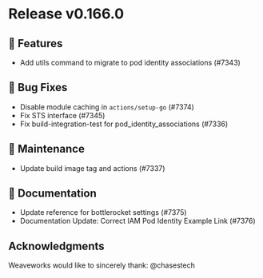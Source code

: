 # Release v0.166.0

## 🚀 Features

- Add utils command to migrate to pod identity associations (#7343)

## 🐛 Bug Fixes

- Disable module caching in `actions/setup-go` (#7374)
- Fix STS interface (#7345)
- Fix build-integration-test for pod_identity_associations (#7336)

## 🧰 Maintenance

- Update build image tag and actions (#7337)

## 📝 Documentation

- Update reference for bottlerocket settings (#7375)
- Documentation Update: Correct IAM Pod Identity Example Link (#7376)


## Acknowledgments
Weaveworks would like to sincerely thank:
@chasestech
